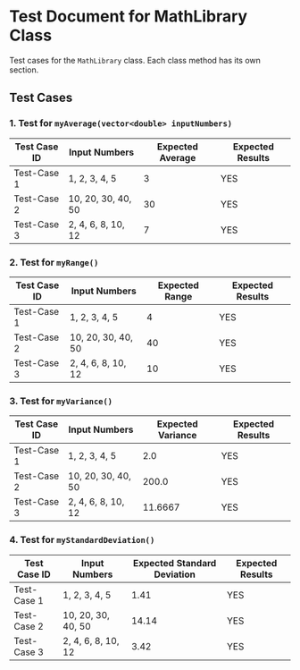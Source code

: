 # Test Document for MathLibrary Class

Test cases for the `MathLibrary` class.
Each class method has its own section.

## Test Cases

### 1. Test for `myAverage(vector<double> inputNumbers)`

| Test Case ID | Input Numbers                     | Expected Average | Expected Results |
|--------------|-----------------------------------|------------------|------------------|
| Test-Case 1          | 1, 2, 3, 4, 5                     | 3                | YES
| Test-Case 2          | 10, 20, 30, 40, 50                | 30               | YES
| Test-Case 3          | 2, 4, 6, 8, 10, 12                 | 7               | YES

### 2. Test for `myRange()`

| Test Case ID | Input Numbers                     | Expected Range | Expected Results |
|--------------|-----------------------------------|----------------|------------------|
| Test-Case 1          | 1, 2, 3, 4, 5                     | 4              | YES
| Test-Case 2          | 10, 20, 30, 40, 50                | 40             | YES
| Test-Case 3          | 2, 4, 6, 8, 10, 12                 | 10              | YES

### 3. Test for `myVariance()`

| Test Case ID | Input Numbers                     | Expected Variance | Expected Results |
|--------------|-----------------------------------|-------------------|------------------|
| Test-Case 1  | 1, 2, 3, 4, 5                     | 2.0               | YES
| Test-Case 2  | 10, 20, 30, 40, 50                | 200.0             | YES
| Test-Case 3  | 2, 4, 6, 8, 10, 12                 | 11.6667               | YES

### 4. Test for `myStandardDeviation()`

| Test Case ID | Input Numbers                     | Expected Standard Deviation | Expected Results |
|--------------|-----------------------------------|-----------------------------|------------------|
| Test-Case 1          | 1, 2, 3, 4, 5                     | 1.41                       | YES
| Test-Case 2          | 10, 20, 30, 40, 50                | 14.14                      | YES
| Test-Case 3          | 2, 4, 6, 8, 10, 12                 | 3.42                       | YES
